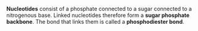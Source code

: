 **Nucleotides** consist of a phosphate connected to a sugar connected to a nitrogenous base. Linked nucleotides therefore form a **sugar phosphate backbone**. The bond that links them is called a **phosphodiester bond**.